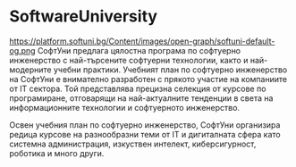 # SoftwareUniversity
https://platform.softuni.bg/Content/images/open-graph/softuni-default-og.png
СофтУни предлага цялостна програма по софтуерно инженерство с най-търсените софтуерни технологии, както и най-модерните учебни практики. Учебният план по софтуерно инженерство на СофтУни е внимателно разработен с прякото участие на компаниите от IT сектора. Той представлява прецизна селекция от курсове по програмиране, отговарящи на най-актуалните тенденции в света на информационните технологии и софтуерното инженерство.

Освен учебния план по софтуерно инженерство, СофтУни организира редица курсове на разнообразни теми от IT и дигиталната сфера като системна администрация, изкуствен интелект, киберсигурност, роботика и много други.
